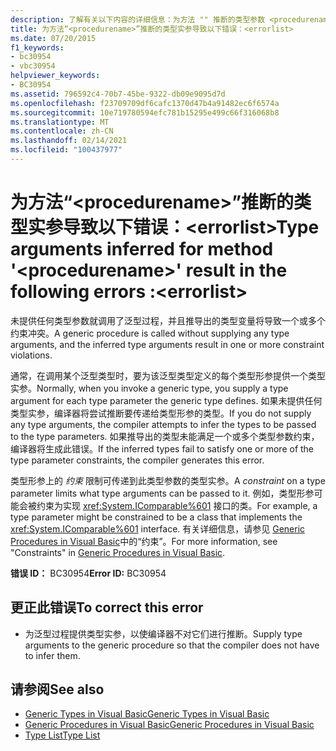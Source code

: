 ```yaml
---
description: 了解有关以下内容的详细信息：为方法 "" 推断的类型参数 <procedurename> 导致以下错误：<errorlist>
title: 为方法“<procedurename>”推断的类型实参导致以下错误：<errorlist>
ms.date: 07/20/2015
f1_keywords:
- bc30954
- vbc30954
helpviewer_keywords:
- BC30954
ms.assetid: 796592c4-70b7-45be-9322-db09e9095d7d
ms.openlocfilehash: f23709709df6cafc1370d47b4a91482ec6f6574a
ms.sourcegitcommit: 10e719780594efc781b15295e499c66f316068b8
ms.translationtype: MT
ms.contentlocale: zh-CN
ms.lasthandoff: 02/14/2021
ms.locfileid: "100437977"
---
```

# <a name="type-arguments-inferred-for-method-procedurename-result-in-the-following-errors-errorlist"></a><span data-ttu-id="8e4c2-103">为方法“\<procedurename>”推断的类型实参导致以下错误：\<errorlist></span><span class="sxs-lookup"><span data-stu-id="8e4c2-103">Type arguments inferred for method '\<procedurename>' result in the following errors :\<errorlist></span></span>

<span data-ttu-id="8e4c2-104">未提供任何类型参数就调用了泛型过程，并且推导出的类型变量将导致一个或多个约束冲突。</span><span class="sxs-lookup"><span data-stu-id="8e4c2-104">A generic procedure is called without supplying any type arguments, and the inferred type arguments result in one or more constraint violations.</span></span>  
  
 <span data-ttu-id="8e4c2-105">通常，在调用某个泛型类型时，要为该泛型类型定义的每个类型形参提供一个类型实参。</span><span class="sxs-lookup"><span data-stu-id="8e4c2-105">Normally, when you invoke a generic type, you supply a type argument for each type parameter the generic type defines.</span></span> <span data-ttu-id="8e4c2-106">如果未提供任何类型实参，编译器将尝试推断要传递给类型形参的类型。</span><span class="sxs-lookup"><span data-stu-id="8e4c2-106">If you do not supply any type arguments, the compiler attempts to infer the types to be passed to the type parameters.</span></span> <span data-ttu-id="8e4c2-107">如果推导出的类型未能满足一个或多个类型参数约束，编译器将生成此错误。</span><span class="sxs-lookup"><span data-stu-id="8e4c2-107">If the inferred types fail to satisfy one or more of the type parameter constraints, the compiler generates this error.</span></span>  
  
 <span data-ttu-id="8e4c2-108">类型形参上的 *约束* 限制可传递到此类型参数的类型实参。</span><span class="sxs-lookup"><span data-stu-id="8e4c2-108">A *constraint* on a type parameter limits what type arguments can be passed to it.</span></span> <span data-ttu-id="8e4c2-109">例如，类型形参可能会被约束为实现 <xref:System.IComparable%601> 接口的类。</span><span class="sxs-lookup"><span data-stu-id="8e4c2-109">For example, a type parameter might be constrained to be a class that implements the <xref:System.IComparable%601> interface.</span></span> <span data-ttu-id="8e4c2-110">有关详细信息，请参见 [Generic Procedures in Visual Basic](../programming-guide/language-features/data-types/generic-procedures.md)中的“约束”。</span><span class="sxs-lookup"><span data-stu-id="8e4c2-110">For more information, see "Constraints" in [Generic Procedures in Visual Basic](../programming-guide/language-features/data-types/generic-procedures.md).</span></span>  
  
 <span data-ttu-id="8e4c2-111">**错误 ID：** BC30954</span><span class="sxs-lookup"><span data-stu-id="8e4c2-111">**Error ID:** BC30954</span></span>  
  
## <a name="to-correct-this-error"></a><span data-ttu-id="8e4c2-112">更正此错误</span><span class="sxs-lookup"><span data-stu-id="8e4c2-112">To correct this error</span></span>  
  
- <span data-ttu-id="8e4c2-113">为泛型过程提供类型实参，以使编译器不对它们进行推断。</span><span class="sxs-lookup"><span data-stu-id="8e4c2-113">Supply type arguments to the generic procedure so that the compiler does not have to infer them.</span></span>  
  
## <a name="see-also"></a><span data-ttu-id="8e4c2-114">请参阅</span><span class="sxs-lookup"><span data-stu-id="8e4c2-114">See also</span></span>

- [<span data-ttu-id="8e4c2-115">Generic Types in Visual Basic</span><span class="sxs-lookup"><span data-stu-id="8e4c2-115">Generic Types in Visual Basic</span></span>](../programming-guide/language-features/data-types/generic-types.md)
- [<span data-ttu-id="8e4c2-116">Generic Procedures in Visual Basic</span><span class="sxs-lookup"><span data-stu-id="8e4c2-116">Generic Procedures in Visual Basic</span></span>](../programming-guide/language-features/data-types/generic-procedures.md)
- [<span data-ttu-id="8e4c2-117">Type List</span><span class="sxs-lookup"><span data-stu-id="8e4c2-117">Type List</span></span>](../language-reference/statements/type-list.md)
